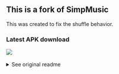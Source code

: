 ## This is a fork of SimpMusic

This was created to fix the shuffle behavior.

### Latest APK download

<a href="https://nightly.link/Iliano101/SimpMusic/workflows/beta-build/main/app.zip"><img src="https://github.com/Iliano101/SimpMusic/actions/workflows/beta-build.yml/badge.svg"></a>

<details>
<summary>See original readme
</summary>
<div align="center">
	<img src="https://raw.githubusercontent.com/maxrave-dev/SimpMusic/dev/fastlane/metadata/android/en-US/images/featureGraphic.png">
<h1>SimpMusic</h1>A FOSS YouTube Music client for Android with many features from<br>Spotify, Musixmatch, SponsorBlock, ReturnYouTubeDislike<br>
<br>
<a href="https://github.com/maxrave-dev/SimpMusic/releases"><img src="https://img.shields.io/github/v/release/maxrave-dev/SimpMusic"></a>
<a href="https://github.com/maxrave-dev/SimpMusic/releases"><img src="https://img.shields.io/github/downloads/maxrave-dev/SimpMusic/total"></a>
<br>
<br>
<a href="https://apt.izzysoft.de/packages/com.maxrave.simpmusic/"><img src="https://gitlab.com/IzzyOnDroid/repo/-/raw/master/assets/IzzyOnDroid.png" height="80"></a>
<a href="https://f-droid.org/en/packages/com.maxrave.simpmusic/"><img src="https://fdroid.gitlab.io/artwork/badge/get-it-on.png" height="80"></a>
<a href="https://github.com/maxrave-dev/SimpMusic/releases"><img src="https://raw.githubusercontent.com/NeoApplications/Neo-Backup/034b226cea5c1b30eb4f6a6f313e4dadcbb0ece4/badge_github.png" height="80"></a>
<h3>Nightly Build<h3>
<a href="https://nightly.link/maxrave-dev/SimpMusic/workflows/android/jetpack_compose/app.zip"><img src="https://github.com/maxrave-dev/SimpMusic/actions/workflows/android.yml/badge.svg"></a><br/>
<a href="https://nightly.link/maxrave-dev/SimpMusic/workflows/android/jetpack_compose/app.zip"><img src="https://raw.githubusercontent.com/NeoApplications/Neo-Backup/034b226cea5c1b30eb4f6a6f313e4dadcbb0ece4/badge_github.png" height="80"></a>
</div>

## Features ✨️

-   Play music from YouTube Music or YouTube free without ads in the background
-   Browsing Home, Charts, Podcast, Moods & Genre with YouTube Music data at high speed
-   Search everything on YouTube
-   Analyze your playing data, create custom playlists, and sync with YouTube Music...
-   Spotify Canvas supported
-   Play 1080p video option with subtitle
-   AI suggestions songs
-   Notification from followed artists
-   Caching and can save data for offline playback
-   Synced lyrics from Musixmatch, LRCLIB, Spotify (require login) and YouTube Transcript and translated lyrics (Community translation from Musixmatch)
-   Personalize data (\*) and multi-YouTube-account support
-   Support SponsorBlock, Return YouTube Dislike
-   Sleep Timer
-   Android Auto with online content
-   And many more!

> (\*) For users who chose "Send back to Google" feature

> **Warning**

> This app is in the beta stage, so it may have many bugs and make it crash. If you find any bugs,
> please create an issue or contact me via email or discord sever.

## Screenshots

<p align="center">
  <img src="https://github.com/maxrave-dev/SimpMusic/blob/jetpack_compose/asset/screenshot/2.png?raw=true" width="200" />
  <img src="https://github.com/maxrave-dev/SimpMusic/blob/jetpack_compose/asset/screenshot/3.png?raw=true" width="200" />
   <img src="https://github.com/maxrave-dev/SimpMusic/blob/jetpack_compose/asset/screenshot/4.png?raw=true" width="200" />
   <img src="https://github.com/maxrave-dev/SimpMusic/blob/jetpack_compose/asset/screenshot/5.png?raw=true" width="200" />
</p>
<p align="center">
  <img src="https://github.com/maxrave-dev/SimpMusic/blob/jetpack_compose/asset/screenshot/6.png?raw=true" width="200" />
  <img src="https://github.com/maxrave-dev/SimpMusic/blob/jetpack_compose/asset/screenshot/7.png?raw=true" width="200" />
   <img src="https://github.com/maxrave-dev/SimpMusic/blob/jetpack_compose/asset/screenshot/8.png?raw=true" width="200" />
   <img src="https://github.com/maxrave-dev/SimpMusic/blob/jetpack_compose/asset/screenshot/9.png?raw=true" width="200" />
</p>
<p align="center">
  <img src="https://github.com/maxrave-dev/SimpMusic/blob/jetpack_compose/asset/screenshot/10.png?raw=true" width="200" />
  <img src="https://github.com/maxrave-dev/SimpMusic/blob/jetpack_compose/asset/screenshot/11.png?raw=true" width="200" />
  <img src="https://github.com/maxrave-dev/SimpMusic/blob/jetpack_compose/asset/screenshot/12.png?raw=true" width="200" />
</p>

#### More [screenshot](https://photos.app.goo.gl/AbieoXG5ctDrpwzp7) here.

## Data

-   This app uses hidden API from YouTube Music with some tricks to get data from YouTube Music.
-   Use Spotify Web API and some tricks to get Spotify Canvas and Lyrics
-   Thanks to [InnerTune](https://github.com/z-huang/InnerTune/) for the idea to get data from YouTube Music. This repo is my inspiration to create this app
-   My app is using [SponsorBlock](https://sponsor.ajay.app/) to skip sponsor in YouTube videos.
-   ReturnYouTubeDislike for getting information on votes
-   Lyrics data from Musixmatch and LRCLIB. More information [Musixmatch](https://developer.musixmatch.com/), [LRCLIB](https://lrclib.net/)

## Privacy

SimpMusic doesn't have any tracker or third-party server for collecting user data. If YouTube
logged-in users enable "Send back to Google" feature, SimpMusic only uses YouTube Music Tracking API
to send listening history and listening record of video to Google for better recommendations and
supporting artist or YouTube Creator (For API reference,
see [this](https://github.com/maxrave-dev/SimpMusic/blob/13f7ab6e5fa521b62a9fd31a1cefdc2787a1a8af/kotlinYtmusicScraper/src/main/java/com/maxrave/kotlinytmusicscraper/Ytmusic.kt#L639C4-L666C1)).

## Translation

[![Crowdin](https://badges.crowdin.net/simpmusic/localized.svg)](https://crowdin.com/project/simpmusic)
You can help me translate this app into your language by using Crowdin [SimpMusic on Crowdin](https://crowdin.com/project/simpmusic)

<details>

  <summary>Top Contributors</summary>

| Image                                                                                                                             | Username        | Full Name                              | Language                                                                                                                                                                     | Translated Words |
| --------------------------------------------------------------------------------------------------------------------------------- | --------------- | -------------------------------------- | ---------------------------------------------------------------------------------------------------------------------------------------------------------------------------- | ---------------- |
| ![maxrave](https://crowdin-static.downloads.crowdin.com/avatar/14178407/medium/070e1d1286e9bb49bad0266a19315f12.jpeg)             | maxrave         | Minh (maxrave)                         | Arabic, Chinese Simplified, Chinese Traditional, Finnish, French, German, Indonesian, Italian, Japanese, Polish, Portuguese, Russian, Spanish (Modern), Turkish, Vietnamese, | 4505             |
| ![eric100lin](https://crowdin-static.downloads.crowdin.com/avatar/16329472/medium/e246dc09dd9034e20c4451a3e1d9e476.jpeg)          | eric100lin      | Eric Lin (Tzu Hsiang Lin) (eric100lin) | Chinese Traditional,                                                                                                                                                         | 1128             |
| ![AmrEraky](https://crowdin-static.downloads.crowdin.com/avatar/15904523/medium/87578e72fa90778859373c2319a603bd.png)             | AmrEraky        | AmrEraky                               | Arabic,                                                                                                                                                                      | 1112             |
| ![clxf12](https://crowdin-static.downloads.crowdin.com/avatar/15817767/medium/7908bdeb8f8a9662a912dca8b6057e99.jpeg)              | clxf12          | Clxff H3r4ld0 (clxf12)                 | Indonesian,                                                                                                                                                                  | 997              |
| ![Cp0204](https://crowdin-static.downloads.crowdin.com/avatar/12904036/medium/61d5ff8ad17f02c74b25a4e3a6dd9f67_default.png)       | Cp0204          | Cp0204                                 | Chinese Simplified,                                                                                                                                                          | 982              |
| ![komputerX](https://crowdin-static.downloads.crowdin.com/avatar/15913787/medium/02e80f2376c45924c26f24464aa77e4e.png)            | komputerX       | komputerX                              | Turkish,                                                                                                                                                                     | 979              |
| ![andronedev](https://crowdin-static.downloads.crowdin.com/avatar/14635726/medium/56e04bb02ace2c8d4e1241e91354e4f4.png)           | andronedev      | andronedev                             | French,                                                                                                                                                                      | 945              |
| ![Zbynius](https://crowdin-static.downloads.crowdin.com/avatar/16051900/medium/28695595dbebdfc36be1191ed8f0aacb.png)              | Zbynius         | Zbynius                                | Polish,                                                                                                                                                                      | 942              |
| ![s.reszkojr](https://crowdin-static.downloads.crowdin.com/avatar/15131829/medium/07d7420c2d13bce1f7a6f11a02aec38e.png)           | s.reszkojr      | Fabio S. Reszko Jr. (s.reszkojr)       | Portuguese,                                                                                                                                                                  | 854              |
| ![FileX](https://crowdin-static.downloads.crowdin.com/avatar/16014929/medium/afc91f10a28a18a7b74676eda79d59e4_default.png)        | FileX           | FileX                                  | German, Japanese,                                                                                                                                                            | 844              |
| ![teemue](https://crowdin-static.downloads.crowdin.com/avatar/13301586/medium/29845b9bc870769f9f447f1e09a38c8d.png)               | teemue          | teemue                                 | Finnish,                                                                                                                                                                     | 829              |
| ![AndresQO](https://crowdin-static.downloads.crowdin.com/avatar/16046670/medium/e5b809b41b6f6e25eafe404c94955c43.jpeg)            | AndresQO        | Miguel Quicaño (AndresQO)              | Spanish (Modern),                                                                                                                                                            | 770              |
| ![Atuy1219](https://crowdin-static.downloads.crowdin.com/avatar/15747579/medium/86816e9e73cc890d6b4f7928369700a2_default.png)     | Atuy1219        | Atuy (Atuy1219)                        | Japanese,                                                                                                                                                                    | 714              |
| ![Ronner231](https://crowdin-static.downloads.crowdin.com/avatar/16021342/medium/7734d550df2de5a2fec2ffff33e7024c.jpeg)           | Ronner231       | Ronner (Ronner231)                     | Russian,                                                                                                                                                                     | 650              |
| ![BabyBenefactor](https://crowdin-static.downloads.crowdin.com/avatar/15977263/medium/6e2c41d65d0a3b0bde3190b4cd861fec.png)       | BabyBenefactor  | BabyBenefactor                         | Dutch,                                                                                                                                                                       | 481              |
| ![gaker19](https://crowdin-static.downloads.crowdin.com/avatar/15722805/medium/a0648c617565e26011dc6e17b491f8b0.png)              | gaker19         | gaker19                                | Dutch, German,                                                                                                                                                               | 385              |
| ![ghostnear](https://crowdin-static.downloads.crowdin.com/avatar/14949851/medium/eb634c29f022de8fd90147a45b2b45d4_default.png)    | ghostnear       | ゴーストニアー (ghostnear)             | Romanian,                                                                                                                                                                    | 328              |
| ![MONE_FIERA](https://crowdin-static.downloads.crowdin.com/avatar/15626257/medium/a27bb4112166ef9877bb1765745e69eb_default.png)   | MONE_FIERA      | MONE_FIERA                             | Japanese,                                                                                                                                                                    | 198              |
| ![Mora04](https://crowdin-static.downloads.crowdin.com/avatar/16291164/medium/d3b5acaf7706b7ddf497e9d55bf9d8bb.jpeg)              | Mora04          | Santiago Moreno (Mora04)               | Spanish (Modern),                                                                                                                                                            | 164              |
| ![bkrucarci](https://crowdin-static.downloads.crowdin.com/avatar/12412213/medium/607e1e98ba8d34da038d86f7a0bb07b7_default.png)    | bkrucarci       | Bekir UÇARCI (bkrucarci)               | Turkish,                                                                                                                                                                     | 160              |
| ![egpheel](https://crowdin-static.downloads.crowdin.com/avatar/16301586/medium/703735bada5f9aee60cf0eeaa4852679.jpeg)             | egpheel         | Eduardo Gil (egpheel)                  | Portuguese,                                                                                                                                                                  | 142              |
| ![milena-kos](https://crowdin-static.downloads.crowdin.com/avatar/15891805/medium/0ebd3d7f628e42995270613db4992c68.jpeg)          | milena-kos      | Milenakos (milena-kos)                 | Russian,                                                                                                                                                                     | 136              |
| ![stepersy](https://crowdin-static.downloads.crowdin.com/avatar/16198720/medium/b3b8d47d35498b04d293bf766d6e1842.jpeg)            | stepersy        | Stefano Persano Adorno (stepersy)      | Italian,                                                                                                                                                                     | 123              |
| ![siggi1984](https://crowdin-static.downloads.crowdin.com/avatar/15963157/medium/af6f94fe7cea3595b77a2a8b41433d03.png)            | siggi1984       | siggi1984                              | German,                                                                                                                                                                      | 97               |
| ![espiondev](https://crowdin-static.downloads.crowdin.com/avatar/16248398/medium/0cad75225d2b737f3f0b9b0996b576f6.jpeg)           | espiondev       | Espion (espiondev)                     | French,                                                                                                                                                                      | 85               |
| ![Paxsenix0](https://crowdin-static.downloads.crowdin.com/avatar/16048552/medium/870a6f6d49e3c325058aa88e55bac81b.jpeg)           | Paxsenix0       | Alex (Paxsenix0)                       | Indonesian,                                                                                                                                                                  | 77               |
| ![rikalaj](https://crowdin-static.downloads.crowdin.com/avatar/15079923/medium/317150e188196d6f8f4baa1a599acc65_default.png)      | rikalaj         | rikalaj                                | Finnish,                                                                                                                                                                     | 61               |
| ![BrightDV](https://crowdin-static.downloads.crowdin.com/avatar/15021663/medium/ad932c65a6328c1da3c125b0a8119eac.png)             | BrightDV        | BrightDV                               | French,                                                                                                                                                                      | 55               |
| ![RD3V](https://crowdin-static.downloads.crowdin.com/avatar/15973217/medium/dcd5a3a9ab51dc285ad89ded3cdb0c38.png)                 | RD3V            | RD3V                                   | Polish,                                                                                                                                                                      | 48               |
| ![krist7169](https://crowdin-static.downloads.crowdin.com/avatar/14290958/medium/acd35924b7b6710b3890a369ff507153.jpeg)           | krist7169       | Šimon Krištufek (krist7169)            | Czech,                                                                                                                                                                       | 42               |
| ![GeovaneDev](https://crowdin-static.downloads.crowdin.com/avatar/16119164/medium/a81e574f2dcbc6de7a8f10cc22c0fcb8.png)           | GeovaneDev      | Geovane (GeovaneDev)                   | Portuguese,                                                                                                                                                                  | 35               |
| ![chatinteligence](https://crowdin-static.downloads.crowdin.com/avatar/16121068/medium/f8814b63a40d7335d8f3eaf5b3b0176a.jpg)      | chatinteligence | neonhack (chatinteligence)             | Spanish (Modern),                                                                                                                                                            | 33               |
| ![Egor418](https://crowdin-static.downloads.crowdin.com/avatar/15377634/medium/9ef6ca09b23addbc96c9e22009d50d25.jpeg)             | Egor418         | Egor418                                | Russian,                                                                                                                                                                     | 31               |
| ![cstogmuller](https://crowdin-static.downloads.crowdin.com/avatar/15983147/medium/f668476225ef71b84c96917a1fac7426_default.png)  | cstogmuller     | cstogmuller                            | German,                                                                                                                                                                      | 30               |
| ![REMOVED_USER](https://crowdin-static.downloads.crowdin.com/avatar/16214652/medium/c3b736a35e21d346ae618c6822cfc5bf_default.png) | REMOVED_USER    | REMOVED_USER                           | Portuguese,                                                                                                                                                                  | 28               |
| ![tralalax](https://crowdin-static.downloads.crowdin.com/avatar/15996263/medium/a801a853776ac5462ceb89d5baf242b2.jpg)             | tralalax        | tralalax                               | French,                                                                                                                                                                      | 27               |
| ![hudiei52](https://crowdin-static.downloads.crowdin.com/avatar/13341742/medium/7628d04303020d499eaf5c7d4118ee2a.jpg)             | hudiei52        | PH Pang (hudiei52)                     | Chinese Simplified,                                                                                                                                                          | 19               |
| ![haudek](https://crowdin-static.downloads.crowdin.com/avatar/13995011/medium/9d2ea24d044e08d8776f4ca474bed239.jpeg)              | haudek          | Maciej Haudek (haudek)                 | Polish,                                                                                                                                                                      | 6                |
| ![bigstern54](https://crowdin-static.downloads.crowdin.com/avatar/16276884/medium/83ad048e5421d9b38257080fa6bb3ef2.png)           | bigstern54      | big stern (bigstern54)                 | Russian,                                                                                                                                                                     | 5                |
| ![tyy2750709](https://crowdin-static.downloads.crowdin.com/avatar/16346776/medium/158f91f3a723d7b5ff2a873e70ea072f.png)           | tyy2750709      | yyin tao (tyy2750709)                  | Chinese Simplified,                                                                                                                                                          | 4                |
| ![chrisarabagas](https://crowdin-static.downloads.crowdin.com/avatar/16215132/medium/41aa129c66e8d728b513990478711bf6.png)        | chrisarabagas   | Argo Carpathians (chrisarabagas)       | Indonesian,                                                                                                                                                                  | 2                |
| ![enescelikbas873](https://crowdin-static.downloads.crowdin.com/avatar/16220370/medium/6ebf150736d25e875a5d9bb464cfebac.png)      | enescelikbas873 | Enes Çelikbaş (enescelikbas873)        | Turkish,                                                                                                                                                                     | 2                |
| ![davidevol](https://crowdin-static.downloads.crowdin.com/avatar/14878728/medium/3026648aea7853e299fc782ff8bb9b2c.jpg)            | davidevol       | David (davidevol)                      | Portuguese,                                                                                                                                                                  | 2                |
| ![sujitfg1](https://crowdin-static.downloads.crowdin.com/avatar/16084474/medium/7c23adcfa96e3791f8cbc4a1a4518c10.png)             | sujitfg1        | sujitfg1                               | Hindi,                                                                                                                                                                       | 1                |

</details>

## FAQ

#### 1. Wrong Lyrics?

YouTube Music is not an official partner of Musixmatch so you can't get lyrics directly if using YouTube"
videoId" parameter. So I need to use some "String Matcher" and "Duration" for search lyrics. So
sometimes, some songs or videos get the wrong lyric's

#### 2. Why the name or brand is "SimpMusic"?

Simply, because I love this name. It's a combination of Simple and Music. But SimpMusic is not a simple app, it's all you need for a powerful music streaming app.

## Developer/Team

### [maxrave-dev](https://github.com/maxrave-dev/SimpMusic): Founder/Developer/Designer

### [Owen Connor](https://github.com/owencz1998): Discord Server Admin.

## Support & Donations

<div align="left">
<a href="https://simpmusic.tech/"><img alt="Visit the website" height="50" src="https://cdn.jsdelivr.net/npm/@intergrav/devins-badges@3/assets/cozy/documentation/website_vector.svg"></a>
&nbsp;
<a href="https://discord.gg/Rq5tWVM9Hg"><img alt="Discord Server" height="50" src="https://cdn.jsdelivr.net/npm/@intergrav/devins-badges@3/assets/cozy/social/discord-plural_vector.svg"></a>
&nbsp;
<br>
<a href="https://www.buymeacoffee.com/maxrave"><img alt="Buy me a Coffee" height="50" src="https://cdn.jsdelivr.net/npm/@intergrav/devins-badges@3/assets/cozy/donate/buymeacoffee-singular_vector.svg"></a>
&nbsp;
<a href="https://liberapay.com/maxrave/"><img alt="liberapay" height="50"
src="https://raw.githubusercontent.com/liberapay/liberapay.com/master/www/assets/liberapay/logo-v2_black-on-yellow.svg"></a>
</div>

### MOMO or Vietnamese banking

<p float="left">
	<img src="https://github.com/maxrave-dev/SimpMusic/blob/dev/asset/52770992.jpg?raw=true" width="300">
</p>
</details>
